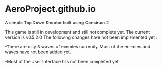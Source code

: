 # AeroProject.github.io
A simple Top Down Shooter built using Construct 2


This game is still in development and still not complete yet. The current version is v0.5.2.0
The following changes have not been implemented yet :


-There are only 3 waves of enemies currently. Most of the enemies and waves have not been added yet.


-Most of the User Interface has not been completed yet

